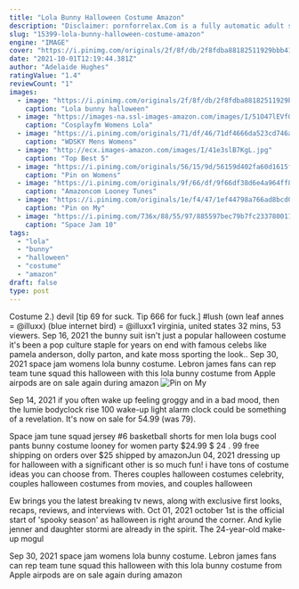 ```yaml
---
title: "Lola Bunny Halloween Costume Amazon"
description: "Disclaimer: pornforrelax.Com is a fully automatic adult search engine focused on free porn tube movies. We do not own, produce or host the videos displayed on this website. All of the videos displayed"
slug: "15399-lola-bunny-halloween-costume-amazon"
engine: "IMAGE"
cover: "https://i.pinimg.com/originals/2f/8f/db/2f8fdba88182511929bbb416318a584a.jpg"
date: "2021-10-01T12:19:44.381Z"
author: "Adelaide Hughes"
ratingValue: "1.4"
reviewCount: "1"
images:
  - image: "https://i.pinimg.com/originals/2f/8f/db/2f8fdba88182511929bbb416318a584a.jpg"
    caption: "Lola bunny halloween"
  - image: "https://images-na.ssl-images-amazon.com/images/I/51O47lEVfGL.__AC_SX342_QL70_ML2_.jpg"
    caption: "Cosplayfm Womens Lola"
  - image: "https://i.pinimg.com/originals/71/df/46/71df4666da523cd746ab5e66d80efb77.jpg"
    caption: "WDSKY Mens Womens"
  - image: "http://ecx.images-amazon.com/images/I/41e3slB7KgL.jpg"
    caption: "Top Best 5"
  - image: "https://i.pinimg.com/originals/56/15/9d/56159d402fa60d1615fb0c55f39e5371.jpg"
    caption: "Pin on Womens"
  - image: "https://i.pinimg.com/originals/9f/66/df/9f66df38d6e4a964ff811210e1e3aea8.jpg"
    caption: "Amazoncom Looney Tunes"
  - image: "https://i.pinimg.com/originals/1e/f4/47/1ef44798a766ad8bcd01326bed8447c3.jpg"
    caption: "Pin on My"
  - image: "https://i.pinimg.com/736x/88/55/97/885597bec79b7fc2337800114cfa6639--space-jam-basketball-jersey.jpg"
    caption: "Space Jam 10"
tags:
  - "lola"
  - "bunny"
  - "halloween"
  - "costume"
  - "amazon"
draft: false
type: post
---
```


Costume 2.) devil [tip 69 for suck. Tip 666 for fuck.] #lush (own leaf annes = @illuxx) (blue internet bird) = @illuxx1 virginia, united states 32 mins, 53 viewers. Sep 16, 2021 the bunny suit isn't just a popular halloween costume  it's been a pop culture staple for years on end with famous celebs like pamela anderson, dolly parton, and kate moss sporting the look.. Sep 30, 2021 space jam womens lola bunny costume. Lebron james fans can rep team tune squad this halloween with this lola bunny costume from  Apple airpods are on sale again during amazon
![Pin on My](https://i.pinimg.com/originals/1e/f4/47/1ef44798a766ad8bcd01326bed8447c3.jpg "Pin on My")

Sep 14, 2021 if you often wake up feeling groggy and in a bad mood, then the lumie bodyclock rise 100 wake-up light alarm clock could be something of a revelation. It&#39;s now on sale for 54.99 (was 79).
<!--inArticleAds-->

<!--galleryOne-->

Space jam tune squad jersey #6 basketball shorts for men lola bugs cool pants bunny costume looney for women party $24.99 $ 24 . 99 free shipping on orders over $25 shipped by amazonJun 04, 2021 dressing up for halloween with a significant other is so much fun! i have tons of costume ideas you can choose from. Theres couples halloween costumes celebrity, couples halloween costumes from movies, and couples halloween
<!--inArticleAds-->

<!--galleryTwo-->

Ew brings you the latest breaking tv news, along with exclusive first looks, recaps, reviews, and interviews with. Oct 01, 2021 october 1st is the official start of 'spooky season' as halloween is right around the corner. And kylie jenner and daughter stormi are already in the spirit. The 24-year-old make-up mogul
<!--galleryThree-->

Sep 30, 2021 space jam womens lola bunny costume. Lebron james fans can rep team tune squad this halloween with this lola bunny costume from  Apple airpods are on sale again during amazon